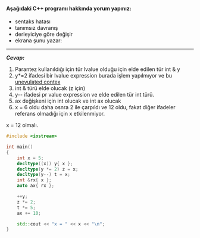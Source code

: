 #### Aşağıdaki C++ programı hakkında yorum yapınız:

+ sentaks hatası
+ tanımsız davranış
+ derleyiciye göre değişir
+ ekrana şunu yazar: 
-----
***Cevap:***
1. Parantez kullanıldığı için tür lvalue olduğu için elde edilen tür int & y
2. y*=2 ifadesi bir lvalue expression burada işlem yapılmıyor ve bu [unevulated contex](https://stackoverflow.com/questions/35088599/what-are-unevaluated-contexts-in-c)
3. int & türü elde olucak (z için)
4. y-- ifadesi pr value expression ve elde edilen tür int türü.
5. ax değişkeni için int olucak ve int ax olucak
6. x = 6 oldu daha osnra 2 ile çarpıldı ve 12 oldu, fakat diğer ifadeler referans olmadığı için x etkilenmiyor.

x = 12 olmalı.

```cpp
#include <iostream>

int main()
{
	int x = 5;
	decltype((x)) y{ x };
	decltype(y *= 2) z = x;
	decltype(y--) t = x;
	int &rx{ x };
	auto ax{ rx };

	++y;
	z *= 2;
	t *= 5;
	ax += 10;

	std::cout << "x = " << x << "\n";
}
```

<!-- [ödevin cevabı](https://www.youtube.com/watch?v=Eg279cxMVZM) -->

